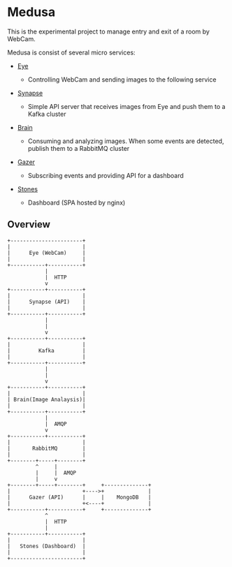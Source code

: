 # Medusa

This is the experimental project to manage entry and exit of a room by WebCam.

Medusa is consist of several micro services:

- [Eye](https://github.com/prokosna/medusa_eye)
  - Controlling WebCam and sending images to the following service

- [Synapse](https://github.com/prokosna/medusa_synapse)
  - Simple API server that receives images from Eye and push them to a Kafka cluster
  
- [Brain](https://github.com/prokosna/medusa_brain)
  - Consuming and analyzing images. When some events are detected, publish them to a RabbitMQ cluster
  
- [Gazer](https://github.com/prokosna/medusa_gazer)
  - Subscribing events and providing API for a dashboard
 
- [Stones](https://github.com/prokosna/medusa_stones)
  - Dashboard (SPA hosted by nginx)


## Overview

```
+-----------------------+
|                       |
|      Eye (WebCam)     |
|                       |
+-----------+-----------+
            |
            |  HTTP
            v
+-----------+-----------+
|                       |
|      Synapse (API)    |
|                       |
+-----------+-----------+
            |
            |
            v
+-----------+-----------+
|                       |
|         Kafka         |
|                       |
+-----------+-----------+
            |
            |
            v
+-----------+-----------+
|                       |
| Brain(Image Analaysis)|
|                       |
+-----------+-----------+
            |
            |  AMQP
            v
+-----------+-----------+
|                       |
|       RabbitMQ        |
|                       |
+--------+-----+--------+
         ^     |
         |     |  AMQP
         |     v
+--------+-----+--------+     +--------------+
|                       +---->+              |
|      Gazer (API)      |     |    MongoDB   |
|                       +<----+              |
+-----------+-----------+     +--------------+
            ^
            |  HTTP
            |
+-----------+-----------+
|                       |
|   Stones (Dashboard)  |
|                       |
+-----------------------+

```